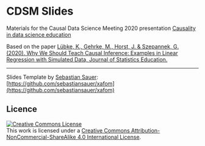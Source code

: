 # CDSM Slides

Materials for the Causal Data Science Meeting 2020 presentation [Causality in data science education](https://causalscience.org/)

Based on the paper [Lübke, K., Gehrke, M., Horst, J. & Szepannek, G. (2020). Why We Should Teach Causal Inference: Examples in Linear Regression with Simulated Data, Journal of Statistics Education.](https://doi.org/10.1080/10691898.2020.1752859)

---

Slides Template by [Sebastian Sauer](https://github.com/sebastiansauer): [https://github.com/sebastiansauer/xafom](https://github.com/sebastiansauer/xafom)

## Licence

<a rel="license" href="http://creativecommons.org/licenses/by-nc-sa/4.0/"><img alt="Creative Commons License" style="border-width:0" src="https://i.creativecommons.org/l/by-nc-sa/4.0/88x31.png" /></a><br />This work is licensed under a <a rel="license" href="http://creativecommons.org/licenses/by-nc-sa/4.0/">Creative Commons Attribution-NonCommercial-ShareAlike 4.0 International License</a>.

## 